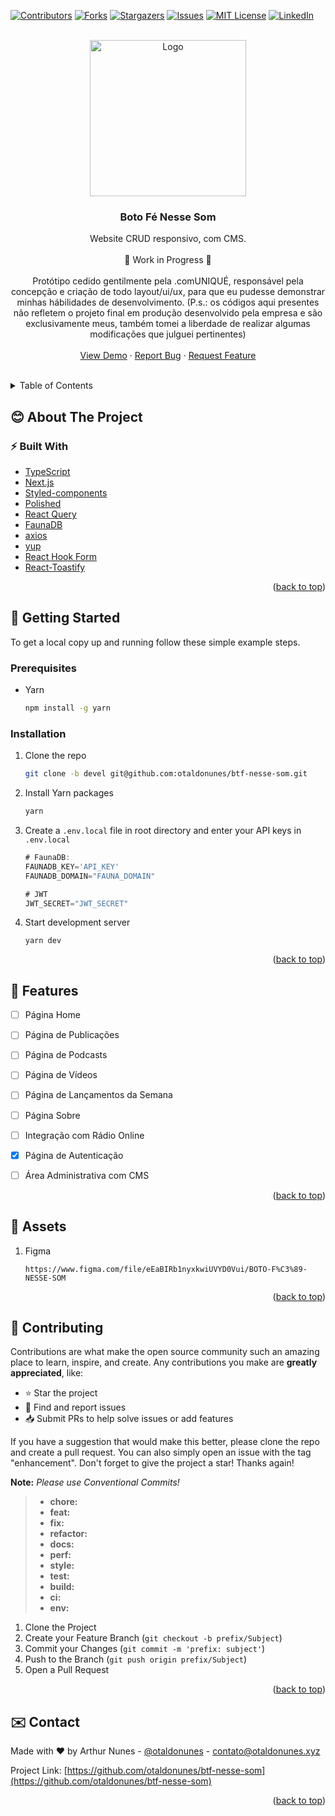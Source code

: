 
<div id="top"></div>

[![Contributors][contributors-shield]][contributors-url]
[![Forks][forks-shield]][forks-url]
[![Stargazers][stars-shield]][stars-url]
[![Issues][issues-shield]][issues-url]
[![MIT License][license-shield]][license-url]
[![LinkedIn][linkedin-shield]][linkedin-url]



<br />
<div align="center">
  <a href="https://github.com/otaldonunes/btf-nesse-som">
    <img src="https://scontent.fpmw4-1.fna.fbcdn.net/v/t1.18169-9/27331941_2087362658160124_3244075521344581697_n.png?_nc_cat=102&ccb=1-5&_nc_sid=09cbfe&_nc_eui2=AeHNy1am6zkIzS5666slbY_pPbdCW1DyGaI9t0JbUPIZokF1ofk6nVbJSekMJtRn-53VfdULWJLoo5fDm6HyWVn7&_nc_ohc=sjD45zuoawEAX_AeDpC&tn=r9v1GVFcNlaZTKM8&_nc_ht=scontent.fpmw4-1.fna&oh=2cd09c4769b74c9ac4f5193dde9c8ca8&oe=619D44CB" alt="Logo" width="250" height="250">
  </a>

<h3 align="center">Boto Fé Nesse Som</h3>

  <p align="center">
    Website CRUD responsivo, com CMS.
    <br />
    <br />
    🚧 Work in Progress 🚧
    <br />
    <br />
    Protótipo cedido gentilmente pela .comUNIQUÉ, responsável pela concepção e criação de todo layout/ui/ux, para que eu pudesse demonstrar minhas hábilidades de                     desenvolvimento. (P.s.: os códigos aqui presentes não refletem o projeto final em produção desenvolvido pela empresa e são exclusivamente meus, também tomei a liberdade de       realizar algumas modificações que julguei pertinentes)
    <br />
     <br />
    <a href="https://github.com/otaldonunes/btf-nesse-som">View Demo</a>
    ·
    <a href="https://github.com/otaldonunes/btf-nesse-som/issues">Report Bug</a>
    ·
    <a href="https://github.com/otaldonunes/btf-nesse-som/issues">Request Feature</a>
  </p>
</div>

<br />
<details>
  <summary>Table of Contents</summary>
  <ol>
    <li>
      <a href="#about-the-project">About The Project</a>
      <ul>
        <li><a href="#built-with">Built With</a></li>
      </ul>
    </li>
    <li>
      <a href="#getting-started">Getting Started</a>
      <ul>
        <li><a href="#prerequisites">Prerequisites</a></li>
        <li><a href="#installation">Installation</a></li>
      </ul>
    </li>
    <li><a href="#features">Features</a></li>
    <li><a href="#assets">Assets</a></li>
    <li><a href="#contributing">Contributing</a></li>
    <li><a href="#contact">Contact</a></li>
  </ol>
</details>



## 😊 About The Project


### ⚡ Built With

* [TypeScript](https://www.typescriptlang.org/)
* [Next.js](https://nextjs.org/)
* [Styled-components](https://styled-components.com/)
* [Polished](https://polished.js.org/)
* [React Query](https://react-query.tanstack.com/)
* [FaunaDB](https://fauna.com/)
* [axios](https://axios-http.com/docs/intro)
* [yup](https://github.com/jquense/yup)
* [React Hook Form](https://react-hook-form.com/)
* [React-Toastify](https://github.com/fkhadra/react-toastify)


<p align="right">(<a href="#top">back to top</a>)</p>



## 🚀 Getting Started

To get a local copy up and running follow these simple example steps.

### Prerequisites

* Yarn
  ```sh
  npm install -g yarn
  ```

### Installation

1. Clone the repo
   ```sh
   git clone -b devel git@github.com:otaldonunes/btf-nesse-som.git
   ```
2. Install Yarn packages
   ```sh
   yarn
   ```
3. Create a `.env.local` file in root directory and enter your API keys in `.env.local`
   ```js
   # FaunaDB:
   FAUNADB_KEY='API_KEY'
   FAUNADB_DOMAIN="FAUNA_DOMAIN"

   # JWT
   JWT_SECRET="JWT_SECRET"
   ```
4. Start development server
	```
	yarn dev
	```

<p align="right">(<a href="#top">back to top</a>)</p>



## 💫 Features

- [ ] Página Home
- [ ] Página de Publicações
- [ ] Página de Podcasts
- [ ] Página de Vídeos
- [ ] Página de Lançamentos da Semana
- [ ] Página Sobre
- [ ] Integração com Rádio Online
- [X] Página de Autenticação
- [ ] Área Administrativa com CMS


<p align="right">(<a href="#top">back to top</a>)</p>



## 📁 Assets

1. Figma
   ```
   https://www.figma.com/file/eEaBIRb1nyxkwiUVYD0Vui/BOTO-F%C3%89-NESSE-SOM
   ```

<p align="right">(<a href="#top">back to top</a>)</p>

## 🤝 Contributing

Contributions are what make the open source community such an amazing place to learn, inspire, and create. Any contributions you make are **greatly appreciated**, like:

-   ⭐️  Star the project
-   🐛  Find and report issues
-   📥  Submit PRs to help solve issues or add features

If you have a suggestion that would make this better, please clone the repo and create a pull request. You can also simply open an issue with the tag "enhancement".
Don't forget to give the project a star! Thanks again!

**Note:** *Please use Conventional Commits!*

> - **chore:**
> -   **feat:**
> -   **fix:**
> -   **refactor:**
> -   **docs:**
> -   **perf:**
> -   **style:**
> -   **test:**
> -   **build:**
> -   **ci:**
> -   **env:**

1. Clone the Project
2. Create your Feature Branch (`git checkout -b prefix/Subject`)
3. Commit your Changes (`git commit -m 'prefix: subject'`)
4. Push to the Branch (`git push origin prefix/Subject`)
5. Open a Pull Request

<p align="right">(<a href="#top">back to top</a>)</p>



<!-- CONTACT -->
## ✉️ Contact

Made with ❤️ by Arthur Nunes - [@otaldonunes](https://www.linkedin.com/in/otaldonunes) - contato@otaldonunes.xyz

Project Link: [https://github.com/otaldonunes/btf-nesse-som](https://github.com/otaldonunes/btf-nesse-som)

<p align="right">(<a href="#top">back to top</a>)</p>




<!-- MARKDOWN LINKS & IMAGES -->
<!-- https://www.markdownguide.org/basic-syntax/#reference-style-links -->
[contributors-shield]: https://img.shields.io/github/contributors/otaldonunes/btf-nesse-som.svg?style=for-the-badge
[contributors-url]: https://github.com/otaldonunes/btf-nesse-som/graphs/contributors
[forks-shield]: https://img.shields.io/github/forks/otaldonunes/btf-nesse-som.svg?style=for-the-badge
[forks-url]: https://github.com/otaldonunes/btf-nesse-som/network/members
[stars-shield]: https://img.shields.io/github/stars/otaldonunes/btf-nesse-som.svg?style=for-the-badge
[stars-url]: https://github.com/otaldonunes/btf-nesse-som/stargazers
[issues-shield]: https://img.shields.io/github/issues/otaldonunes/btf-nesse-som.svg?style=for-the-badge
[issues-url]: https://github.com/otaldonunes/btf-nesse-som/issues
[license-shield]: https://img.shields.io/github/license/otaldonunes/btf-nesse-som.svg?style=for-the-badge
[license-url]: https://github.com/otaldonunes/btf-nesse-som/blob/master/LICENSE.txt
[linkedin-shield]: https://img.shields.io/badge/-LinkedIn-black.svg?style=for-the-badge&logo=linkedin&colorB=555
[linkedin-url]: https://linkedin.com/in/otaldonunes
[product-screenshot]: https://scontent.fpmw4-1.fna.fbcdn.net/v/t1.18169-9/27331941_2087362658160124_3244075521344581697_n.png?_nc_cat=102&ccb=1-5&_nc_sid=09cbfe&_nc_eui2=AeHNy1am6zkIzS5666slbY_pPbdCW1DyGaI9t0JbUPIZokF1ofk6nVbJSekMJtRn-53VfdULWJLoo5fDm6HyWVn7&_nc_ohc=sjD45zuoawEAX_AeDpC&tn=r9v1GVFcNlaZTKM8&_nc_ht=scontent.fpmw4-1.fna&oh=2cd09c4769b74c9ac4f5193dde9c8ca8&oe=619D44CB
